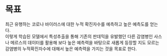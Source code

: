 # 목표
최근 유행하는 코로나 바이러스에 대한 누적 확진자수를 예측하고 높은 예측도를 얻는다. <br>
이렇게 학습된 모델에서 특성추출을 통해 기존의 판데믹을 유발했던 다른 감염병인 사스나 메르스의 데이터를 활용해 보다 높은 예측력을 바탕으로 새롭게 등장할 지도 모르는 감염병의 누적확진자수에 대해서 높은 예측력을 가지는 것을 목표로 한다.

